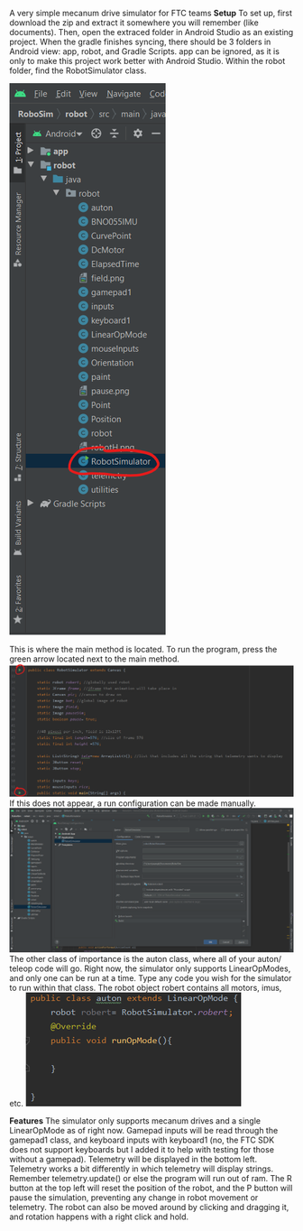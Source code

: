 A very simple mecanum drive simulator for FTC teams
**Setup**
To set up, first download the zip and extract it somewhere you will remember (like documents). Then, open the extraced folder in Android Studio as an existing project. When the gradle finishes syncing, there should be 3 folders in Android view: app, robot, and Gradle Scripts. app can be ignored, as it is only to make this project work better with Android Studio. Within the robot folder, find the RobotSimulator class.

![class](/pics/RobotSimulator.png)

This is where the main method is located. To run the program, press the green arrow located next to the main method.
![runarrow](/pics/runArrow.png)
If this does not appear, a run configuration can be made manually.
![runConfig](/pics/runConfig.png)
The other class of importance is the auton class, where all of your auton/ teleop code will go. Right now, the simulator only supports LinearOpModes, and only one can be run at a time. Type any code you wish for the simulator to run within that class. The robot object robert contains all motors, imus, etc.
![auton](/pics/auton.png)

**Features**
The simulator only supports mecanum drives and a single LinearOpMode as of right now. Gamepad inputs will be read through the gamepad1 class, and keyboard inputs with keyboard1 (no, the FTC SDK does not support keyboards but I added it to help with testing for those without a gamepad). Telemetry will be displayed in the bottom left. Telemetry works a bit differently in which telemetry will display strings. Remember telemetry.update() or else the program will run out of ram. The R button at the top left will reset the position of the robot, and the P button will pause the simulation, preventing any change in robot movement or telemetry. The robot can also be moved around by clicking and dragging it, and rotation happens with a right click and hold.

